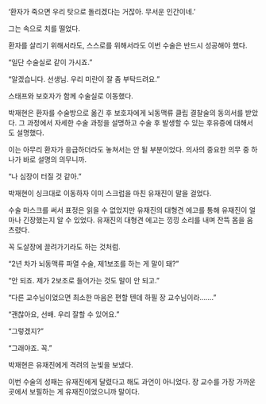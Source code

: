 ‘환자가 죽으면 우리 탓으로 돌리겠다는 거잖아. 무서운 인간이네.’

그는 속으로 치를 떨었다.

환자를 살리기 위해서라도, 스스로를 위해서라도 이번 수술은 반드시 성공해야 했다.

“일단 수술실로 같이 가시죠.”

“알겠습니다. 선생님. 우리 미란이 잘 좀 부탁드려요.”

스태프와 보호자가 함께 수술실로 이동했다.

박재현은 환자를 수술방으로 옮긴 후 보호자에게 뇌동맥류 클립 결찰술의 동의서를 받았다. 그 과정에서 자세한 수술 과정을 설명하고 수술 후 발생할 수 있는 후유증에 대해서도 설명했다.

이는 아무리 환자가 응급하더라도 놓쳐서는 안 될 부분이었다. 의사의 중요한 의무 중 하나가 바로 설명의 의무니까.

“나 심장이 터질 것 같아.”

박재현이 싱크대로 이동하자 이미 스크럽을 마친 유재진이 말을 걸었다.

수술 마스크를 써서 표정은 읽을 수 없었지만 유재진의 대형견 에고를 통해 유재진이 얼마나 긴장했는지 알 수 있었다. 유재진의 대형견 에고는 낑낑 소리를 내며 잔뜩 몸을 움츠렸다.

꼭 도살장에 끌려가기라도 하는 것처럼.

“2년 차가 뇌동맥류 파열 수술, 제1보조를 하는 게 말이 돼?”

“안 되죠. 제가 2보조로 들어가는 것도 말이 안 되고.”

“다른 교수님이었으면 최소한 마음은 편할 텐데 하필 장 교수님이라…….”

“괜찮아요, 선배. 우리 잘할 수 있어요.”

“그렇겠지?”

“그래야죠. 꼭.”

박재현은 유재진에게 격려의 눈빛을 보냈다.

이번 수술의 성패는 유재진에게 달렸다고 해도 과언이 아니었다. 장 교수를 가장 가까운 곳에서 보필하는 게 유재진이었으니까 말이다.